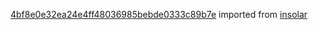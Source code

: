 [4bf8e0e32ea24e4ff48036985bebde0333c89b7e](https://github.com/insolar/insolar/commit/4bf8e0e32ea24e4ff48036985bebde0333c89b7e) imported from [insolar](https://github.com/insolar/insolar)
